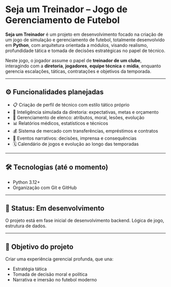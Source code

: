 # Seja um Treinador – Jogo de Gerenciamento de Futebol

**Seja um Treinador** é um projeto em desenvolvimento focado na criação de um jogo de simulação e gerenciamento de futebol, totalmente desenvolvido em **Python**, com arquitetura orientada a módulos, visando realismo, profundidade tática e tomada de decisões estratégicas no papel de técnico.

Neste jogo, o jogador assume o papel de **treinador de um clube**, interagindo com a **diretoria**, **jogadores**, **equipe técnica** e **mídia**, enquanto gerencia escalações, táticas, contratações e objetivos da temporada.

---

## ⚙️ Funcionalidades planejadas

* 📋 Criação de perfil de técnico com estilo tático próprio
* 🧠 Inteligência simulada da diretoria: expectativas, metas e orçamento
* 🣍️ Gerenciamento de elenco: atributos, moral, lesões, evolução
* 📊 Relatórios médicos, estatísticos e técnicos
* 💰 Sistema de mercado com transferências, empréstimos e contratos
* 📰 Eventos narrativos: decisões, imprensa e consequências
* 🗓️ Calendário de jogos e evolução ao longo das temporadas

---

## 🛠️ Tecnologias (até o momento)

* Python 3.12+
* Organização com Git e GitHub

---

## 🚧 Status: Em desenvolvimento

O projeto está em fase inicial de desenvolvimento backend. Lógica de jogo, estrutura de dados.

---

## 🎯 Objetivo do projeto

Criar uma experiência gerencial profunda, que una:

* Estratégia tática
* Tomada de decisão moral e política
* Narrativa e imersão no futebol moderno
